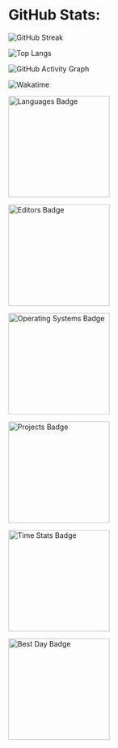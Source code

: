 # GitHub Stats:

![GitHub Streak](https://github-readme-streak-stats.herokuapp.com/?user=Armaghan-Bashir-ch&theme=gruvbox_light&hide_border=true)

![Top Langs](https://github-readme-stats.vercel.app/api/top-langs/?username=Armaghan-Bashir-ch&layout=compact&theme=gruvbox_light)

![GitHub Activity Graph](https://github-readme-activity-graph.vercel.app/graph?username=Armaghan-Bashir-ch&theme=tokyo-day&custom_title=Contribution%20Graph)

![Wakatime](https://wakatime.com/badge/user/76123457-8846-43db-95b0-bec38b051726.svg)

<img src="https://github-readme-stats.vercel.app/api/wakatime?username=Armaghan-Bashir-ch&layout=compact" width="200"
alt="Languages Badge">

<img src="https://github-readme-stats.vercel.app/api/wakatime?username=Armaghan-Bashir-ch&api_domain=wakatime.
com&layout=compact" width="200" alt="Editors Badge">

<img src="https://github-readme-stats.vercel.app/api/wakatime?username=@Armaghan&api_domain=wakatime.
com&layout=compact" width="200" alt="Operating Systems Badge">

<img src="https://github-readme-stats.vercel.app/api/wakatime?username=Armaghan-Bashir-ch&api_domain=wakatime.
com&layout=compact" width="200" alt="Projects Badge">

<img src="https://github-readme-stats.vercel.app/api/wakatime?username=Armaghan-Bashir-ch&range=last_7_days" width="200"
alt="Time Stats Badge">

<img src="https://github-readme-stats.vercel.app/api/wakatime?username=Armaghan-Bashir-ch&api_domain=wakatime.
com&layout=compact" width="200" alt="Best Day Badge">

